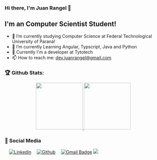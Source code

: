 ### Hi there, I'm Juan Rangel 👋

## I'm an Computer Scientist Student!
- 🔭 I’m currently studying Computer Science at Federal Technological University of Paraná!
- 🌱 I’m currently Learning Angular, Typscript, Java and Python
- 🔧 Currently I'm a developer at Tytotech
- 📫 How to reach me: dev.juanrangel@gmail.com

### 🏆 Github Stats:
<p align="center">
    <a href="https://github.com/JuanFSR">
        <img height="150em" src="https://github-readme-stats-jha-vineet69.vercel.app/api?username=JuanFSR&hide=stars&count_private=true&show_icons=true&theme=material-palenight" />
        <img height="150em" src="https://github-readme-stats.vercel.app/api/top-langs/?username=JuanFSR&count_private=true&hide=smalltalk&theme=material-palenight&layout=compact" /> 
    </a>
</p>

### :busts_in_silhouette: Social Media

  &emsp;[![Linkedin](https://img.shields.io/badge/LinkedIn-0077B5?style=flat&logo=linkedin&logoColor=white)](https://www.linkedin.com/in/juanfsr/)&emsp;
  [![Github](https://img.shields.io/badge/GitHub-100000?style=flat&logo=github&logoColor=white)](https://github.com/JuanFSR)&emsp;
  [![Gmail Badge](https://img.shields.io/badge/-dev.juanrangel-c14438?style=flat&logo=Gmail&logoColor=white&link=mailto:dev.juanrangel@gmail.com)](mailto:dev.juanrangel@gmail.com)
  ![](https://komarev.com/ghpvc/?username=JuanFSR&color=1c1c1c&style=plastic&label=views)
